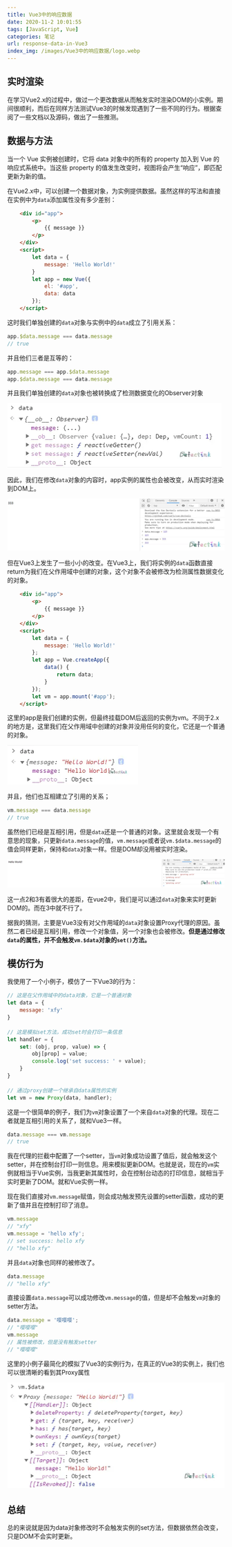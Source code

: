 ```yaml
---
title: Vue3中的响应数据
date: 2020-11-2 10:01:55
tags: [JavaScript, Vue]
categories: 笔记
url: response-data-in-Vue3
index_img: /images/Vue3中的响应数据/logo.webp
---
```


## 实时渲染

在学习Vue2.x的过程中，做过一个更改数据从而触发实时渲染DOM的小实例。期间很顺利，而后在同样方法测试Vue3的时候发现遇到了一些不同的行为。根据查阅了一些文档以及源码，做出了一些推测。

## 数据与方法

当一个 Vue 实例被创建时，它将 data 对象中的所有的 property 加入到 Vue 的响应式系统中。当这些 property 的值发生改变时，视图将会产生“响应”，即匹配更新为新的值。

在Vue2.x中，可以创建一个数据对象，为实例提供数据。虽然这样的写法和直接在实例中为`data`添加属性没有多少差别：

```html
    <div id="app">
        <p>
            {{ message }}
        </p>
    </div>
    <script>
        let data = {
            message: 'Hello World!'
        }
        let app = new Vue({
            el: '#app',
            data: data
        });
    </script>
```

这时我们单独创建的`data`对象与实例中的`data`成立了引用关系：

```js
app.$data.message === data.message
// true
```

并且他们三者是互等的：

```js
app.message === app.$data.message
app.$data.message === data.message
```

并且我们单独创建的`data`对象也被转换成了检测数据变化的Observer对象

![](../images/Vue3中的响应数据/2020-10-20-14-23-58.webp)

因此，我们在修改`data`对象的内容时，app实例的属性也会被改变，从而实时渲染到DOM上。

![](../images/Vue3中的响应数据/2020-10-20-14-25-25.webp)

但在Vue3上发生了一些小小的改变。在Vue3上，我们将实例的`data`函数直接return为我们在父作用域中创建的对象，这个对象不会被修改为检测属性数据变化的对象。

```html
    <div id="app">
        <p>
            {{ message }}
        </p>
    </div>
    <script>
        let data = {
            message: 'Hello World!'
        };
        let app = Vue.createApp({
            data() {
                return data;
            }
        });
        let vm = app.mount('#app');
    </script>
```

这里的app是我们创建的实例，但最终挂载DOM后返回的实例为vm。不同于2.x的地方是，这里我们在父作用域中创建的对象并没用任何的变化，它还是一个普通的对象。

![](../images/Vue3中的响应数据/2020-10-20-14-31-01.webp)

并且，他们也互相建立了引用的关系；

```js
vm.message === data.message
// true
```

虽然他们已经是互相引用，但是`data`还是一个普通的对象。这里就会发现一个有意思的现象，只更新`data.message`的值，`vm.message`或者说`vm.$data.message`的值会同样更新，保持和`data`对象一样。但是DOM却没用被实时渲染。

![](../images/Vue3中的响应数据/2020-10-20-15-42-32.webp)

这一点2和3有着很大的差距，在vue2中，我们是可以通过`data`对象来实时更新DOM的。而在3中就不行了。

据我的猜测，主要是Vue3没有对父作用域的`data`对象设置Proxy代理的原因。虽然二者已经是互相引用，修改一个对象值，另一个对象也会被修改。**但是通过修改`data`的属性，并不会触发`vm.$data`对象的`set()`方法。**

## 模仿行为

我使用了一个小例子，模仿了一下Vue3的行为：

```js
// 这是在父作用域中的data对象，它是一个普通对象
let data = {
    message: 'xfy'
}

// 这是模拟set方法，成功set时会打印一条信息
let handler = {
    set: (obj, prop, value) => {
        obj[prop] = value;
        console.log('set success: ' + value);
    }
}

// 通过proxy创建一个继承自data属性的实例
let vm = new Proxy(data, handler);
```

这是一个很简单的例子，我们为`vm`对象设置了一个来自`data`对象的代理。现在二者就是互相引用的关系了，就和Vue3一样。

```js
data.message === vm.message
// true
```

我在代理的拦截中配置了一个setter，当`vm`对象成功设置了值后，就会触发这个setter，并在控制台打印一则信息。用来模拟更新DOM。也就是说，现在的`vm`实例就相当于Vue实例，当我更新其属性时，会在控制台动态的打印信息，就相当于实时更新了DOM。就和Vue实例一样。

现在我们直接对`vm.message`赋值，则会成功触发预先设置的setter函数，成功的更新了值并且在控制打印了消息。

```js
vm.message
// "xfy"
vm.message = 'hello xfy';
// set success: hello xfy
// "hello xfy"
```

并且`data`对象也同样的被修改了。

```js
data.message
// "hello xfy"
```

直接设置`data.message`可以成功修改`vm.message`的值，但是却不会触发`vm`对象的setter方法。

```js
data.message = '嘤嘤嘤';
// "嘤嘤嘤"
vm.message
// 属性被修改，但是没有触发setter
// "嘤嘤嘤"
```

这里的小例子最简化的模拟了Vue3的实例行为，在真正的Vue3的实例上，我们也可以很清晰的看到其Proxy属性

![](../images/Vue3中的响应数据/2020-10-20-16-28-03.webp)

## 总结

总的来说就是因为data对象修改时不会触发实例的set方法，但数据依然会改变，只是DOM不会实时更新。